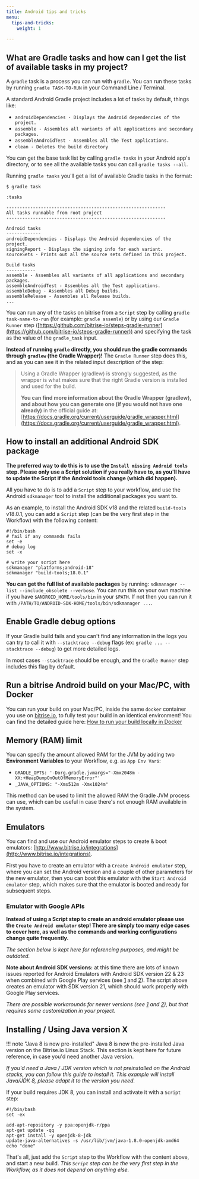 ```yaml
---
title: Android tips and tricks
menu:
  tips-and-tricks:
    weight: 1

---
```

## What are Gradle tasks and how can I get the list of available tasks in my project?

A `gradle` task is a process you can run with `gradle`.
You can run these tasks by running `gradle TASK-TO-RUN` in your Command Line / Terminal.

A standard Android Gradle project includes a lot of tasks by default, things like:

* `androidDependencies - Displays the Android dependencies of the project.`
* `assemble - Assembles all variants of all applications and secondary packages.`
* `assembleAndroidTest - Assembles all the Test applications.`
* `clean - Deletes the build directory`

You can get the base task list by calling `gradle tasks` in your Android app's directory,
or to see all the available tasks you can call `gradle tasks --all`.

Running `gradle tasks` you'll get a list of available Gradle tasks in the format:

```
$ gradle task

:tasks

------------------------------------------------------------
All tasks runnable from root project
------------------------------------------------------------

Android tasks
-------------
androidDependencies - Displays the Android dependencies of the project.
signingReport - Displays the signing info for each variant.
sourceSets - Prints out all the source sets defined in this project.

Build tasks
-----------
assemble - Assembles all variants of all applications and secondary packages.
assembleAndroidTest - Assembles all the Test applications.
assembleDebug - Assembles all Debug builds.
assembleRelease - Assembles all Release builds.
...
```

You can run any of the tasks on bitrise from a `Script` step by calling `gradle task-name-to-run` (for example: `gradle assemle`)
or by using our `Gradle Runner` step ([https://github.com/bitrise-io/steps-gradle-runner](https://github.com/bitrise-io/steps-gradle-runner))
and specifying the task as the value of the `gradle_task` input.

__Instead of running `gradle` directly, you should run the gradle commands through `gradlew` (the Gradle Wrapper)!__
The `Gradle Runner` step does this, and as you can see it in the related input description of the step:

> Using a Gradle Wrapper (gradlew) is strongly suggested, as the wrapper is what makes sure
> that the right Gradle version is installed and used for the build.
>
> __You can find more information about the Gradle Wrapper (gradlew),
> and about how you can generate one (if you would not have one already)__
> in the official guide at: [https://docs.gradle.org/current/userguide/gradle_wrapper.html](https://docs.gradle.org/current/userguide/gradle_wrapper.html).


## How to install an additional Android SDK package

__The preferred way to do this is to use the `Install missing Android tools` step.
Please only use a Script solution if you really have to, as you'll have to update
the Script if the Android tools change (which did happen).__

All you have to do is to add a `Script` step to your workflow,
and use the Android `sdkmanager` tool to install the additional packages you want to.

As an example, to install the Android SDK v18 and the related `build-tools` v18.0.1,
you can add a `Script` step (can be the very first step in the Workflow)
with the following content:

```
#!/bin/bash
# fail if any commands fails
set -e
# debug log
set -x

# write your script here
sdkmanager "platforms;android-18"
sdkmanager "build-tools;18.0.1"
```

**You can get the full list of available packages** by running:
`sdkmanager --list --include_obsolete --verbose`.
You can run this on your own machine if you have `$ANDROID_HOME/tools/bin` in your `$PATH`.
If not then you can run it with `/PATH/TO/ANDROID-SDK-HOME/tools/bin/sdkmanager ...`.


## Enable Gradle debug options

If your Gradle build fails and you can't find any information in the logs you can try to call it with
`--stacktrace --debug` flags (ex: `gradle ... --stacktrace --debug`) to get more detailed logs.

In most cases `--stacktrace` should be enough, and the `Gradle Runner` step includes
this flag by default.


## Run a bitrise Android build on your Mac/PC, with Docker

You can run your build on your Mac/PC, inside the same `docker` container you use on [bitrise.io](https://www.bitrise.io),
to fully test your build in an identical environment! You can find the detailed guide here:
[How to run your build locally in Docker](/docker/run-your-build-locally-in-docker/)


## Memory (RAM) limit

You can specify the amount allowed RAM for the JVM by adding two __Environment Variables__ to your Workflow,
e.g. as `App Env Var`s:

* `GRADLE_OPTS: '-Dorg.gradle.jvmargs="-Xmx2048m -XX:+HeapDumpOnOutOfMemoryError"'`
* `_JAVA_OPTIONS: "-Xms512m -Xmx1024m"`

This method can be used to limit the allowed RAM the Gradle JVM process can use,
which can be useful in case there's not enough RAM available in the system.


## Emulators

You can find and use our Android emulator steps to create & boot emulators:
[http://www.bitrise.io/integrations](http://www.bitrise.io/integrations).

First you have to create an emulator with a `Create Android emulator` step,
where you can set the Android version and a couple of other parameters for the new emulator,
then you can boot this emulator with the `Start Android emulator` step,
which makes sure that the emulator is booted and ready for subsequent steps.


### Emulator with Google APIs

__Instead of using a Script step to create an android emulator please use the `Create Android emulator` step!
There are simply too many edge cases to cover here, as well as the commands and working configurations change quite frequently.__

_The section below is kept here for referencing purposes, and might be outdated._

**Note about Android SDK versions:** at this time there are lots of known issues reported for Android Emulators
with Android SDK version 22 & 23 when combined with Google Play services
(see [1](http://stackoverflow.com/questions/32856919/androidstudio-emulator-wont-run-unless-you-update-google-play-services)
and [2](https://code.google.com/p/android/issues/detail?id=176348)).
The script above creates an emulator with SDK version 21, which should work properly with Google Play services.

*There are possible workarounds for newer versions
(see [1](http://stackoverflow.com/questions/34329363/app-wont-run-unless-you-update-google-play-services-with-google-maps-api-andr)
and [2](http://stackoverflow.com/questions/33114112/app-wont-run-unless-you-update-google-play-services)),
but that requires some customization in your project.*


## Installing / Using Java version X

!!! note "Java 8 is now pre-installed"
    Java 8 is now the pre-installed Java version on the Bitrise.io Linux Stack.
    This section is kept here for future reference, in case you'd need another Java version.

_If you'd need a Java / JDK version which is not preinstalled on the Android stacks,
you can follow this guide to install it. This example will install Java/JDK 8,
please adapt it to the version you need._

If your build requires JDK 8, you can install and activate it with a `Script` step:

```
#!/bin/bash
set -ex

add-apt-repository -y ppa:openjdk-r/ppa
apt-get update -qq
apt-get install -y openjdk-8-jdk
update-java-alternatives -s /usr/lib/jvm/java-1.8.0-openjdk-amd64
echo "done"
```

That's all, just add the `Script` step to the Workflow with the content above,
and start a new build. _This `Script` step can be the very first step in the Workflow,
as it does not depend on anything else._